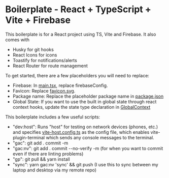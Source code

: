 # Boilerplate - React + TypeScript + Vite + Firebase

This boilerplate is for a React project using TS, Vite and Firebase.
It also comes with

- Husky for git hooks
- React Icons for icons
- Toastify for notifications/alerts
- React Router for route management

To get started, there are a few placeholders you will need to replace:

- Firebase: In [main.tsx](src/main.tsx), replace firebaseConfig.
- Favicon: Replace [favicon.svg](src/assets/favicon.svg).
- Package name: Replace the placeholder package name in [package.json](package.json)
- Global State: If you want to use the built in global state through react context hooks, update the state type declaration in [GlobalContext](src/context/GlobalContext.ts)

This boilerplate includes a few useful scripts:

- "dev:host": Runs "host" for testing on network devices (phones, etc.) and specifies [vite-host.config.ts](vite-host.config.ts) as the config file, which enables vite-plugin-terminal which sends any console messages to the terminal.
- "gac": git add . commit -m
- "gac:nv": git add . commit --no-verify -m (for when you want to commit even if there are linting problems)
- "gp": git pull && yarn install
- "sync": yarn gac:nv 'sync' && git push (I use this to sync between my laptop and desktop via my remote repo)
